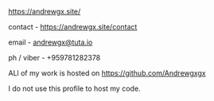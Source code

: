 https://andrewgx.site/

contact - https://andrewgx.site/contact

email - andrewgx@tuta.io

ph / viber - +959781282378

ALl of my work is hosted on https://github.com/Andrewgxgx

I do not use this profile to host my code. 
